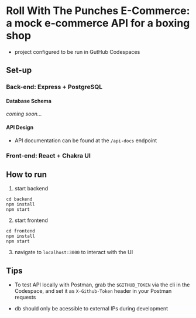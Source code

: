# Roll With The Punches E-Commerce: a mock e-commerce API for a boxing shop

- project configured to be run in GutHub Codespaces

## Set-up

### Back-end: Express + PostgreSQL

#### Database Schema

_*coming soon...*_

#### API Design

- API documentation can be found at the `/api-docs` endpoint

### Front-end: React + Chakra UI

## How to run

1. start backend

```shell
cd backend
npm install
npm start
```

2. start frontend

```shell
cd frontend
npm install
npm start
```

3. navigate to `localhost:3000` to interact with the UI

## Tips

- To test API locally with Postman, grab the `$GITHUB_TOKEN` via the cli in the Codespace, and set it as `X-Github-Token` header in your Postman requests

- db should only be acessible to external IPs during development
